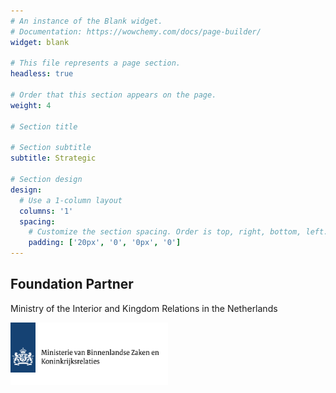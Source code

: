 ```yaml
---
# An instance of the Blank widget.
# Documentation: https://wowchemy.com/docs/page-builder/
widget: blank

# This file represents a page section.
headless: true

# Order that this section appears on the page.
weight: 4 

# Section title

# Section subtitle
subtitle: Strategic

# Section design
design:
  # Use a 1-column layout
  columns: '1'
  spacing:
    # Customize the section spacing. Order is top, right, bottom, left.
    padding: ['20px', '0', '0px', '0']
---
```


<div class="container mb-5">
    <!-- Title -->
    <h2 class="text-center font-weight-bold">Foundation Partner</h2>
    <!-- First row -->
    <div class="row align-items-top text-center mt-4 mb-5">
        <div class="col text-center">
            <p class="pt-2">
                Ministry of the Interior and Kingdom Relations in the Netherlands
            </p>
        </div>
        <div class="col text-center">
            <a href="https://www.rijksoverheid.nl/ministeries/ministerie-van-binnenlandse-zaken-en-koninkrijksrelaties" target="_blank">
                <img src="./logos/min-bzk.svg" alt="Ministerie van Binnenlandse Zaken en Koninkrijksrelaties logo" style="max-width: 90%; margin: auto; height: 100px;" />
            </a>
        </div>
    </div>
</div>


